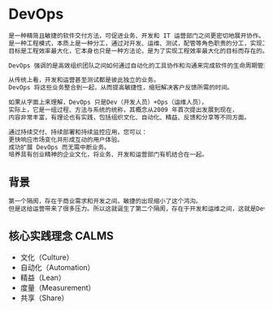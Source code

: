 # DevOps
```md
是一种精简且敏捷的软件交付方法，可促进业务、开发和 IT 运营部门之间更密切地展开协作。
是一种工程模式，本质上是一种分工，通过对开发、运维、测试，配管等角色职责的分工，实现工程效率最大化，进而满足业务的需求。
目标是工程效率最大化，它本身也只是一种方法论，是为了实现工程效率最大化的目标而存在的。

DevOps 强调的是高效组织团队之间如何通过自动化的工具协作和沟通来完成软件的生命周期管理，从而更快、更频繁地交付更稳定的软件。
```
```md
从传统上看，开发和运营甚至测试都是彼此独立的业务。
DevOps 将这些业务整合到一起，从而提高敏捷性，缩短解决客户反馈所需的时间。
```
```md
如果从字面上来理解，DevOps 只是Dev（开发人员）+Ops（运维人员），
实际上，它是一组过程、方法与系统的统称，其概念从2009 年首次提出发展到现在，
内容非常丰富，有理论也有实践，包括组织文化、自动化、精益、反馈和分享等不同方面。
```
```md
通过持续交付、持续部署和持续监控应用，您可以：
更快响应市场变化并形成互动的用户体验。
成功扩展 DevOps 而无需中断业务。
培养具有创业精神的企业文化，将业务、开发和运营部门有机结合在一起。
```
## 背景
```md
第一个隔阂，存在于商业需求和开发之间，敏捷的出现缩小了这个鸿沟。
但是这给运营带来了很多压力。所以这就诞生了第二个隔阂，存在于开发和运维之间，这就是DevOps理念要解决的问题。 
```
## 核心实践理念 CALMS
* 文化（Culture）
* 自动化（Automation）
* 精益（Lean）
* 度量（Measurement）
* 共享（Share）
